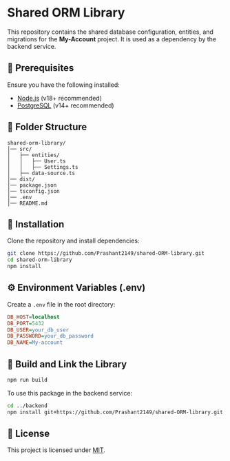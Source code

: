 # Shared ORM Library

This repository contains the shared database configuration, entities, and migrations for the **My-Account** project. It is used as a dependency by the backend service.

## 📌 Prerequisites
Ensure you have the following installed:
- [Node.js](https://nodejs.org/) (v18+ recommended)
- [PostgreSQL](https://www.postgresql.org/) (v14+ recommended)

## 📂 Folder Structure
```
shared-orm-library/
│── src/
│   ├── entities/
│   │   ├── User.ts
│   │   ├── Settings.ts
│   ├── data-source.ts
│── dist/
│── package.json
│── tsconfig.json
│── .env
│── README.md
```

## 📌 Installation
Clone the repository and install dependencies:
```sh
git clone https://github.com/Prashant2149/shared-ORM-library.git
cd shared-orm-library
npm install
```

## ⚙️ Environment Variables (.env)
Create a `.env` file in the root directory:
```ini
DB_HOST=localhost
DB_PORT=5432
DB_USER=your_db_user
DB_PASSWORD=your_db_password
DB_NAME=My-account
```

## 🔨 Build and Link the Library
```sh
npm run build
```

To use this package in the backend service:
```sh
cd ../backend
npm install git+https://github.com/Prashant2149/shared-ORM-library.git
```

## 📜 License
This project is licensed under [MIT](LICENSE).

